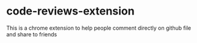 # code-reviews-extension
This is a chrome extension to help people comment directly on github file and share to friends
